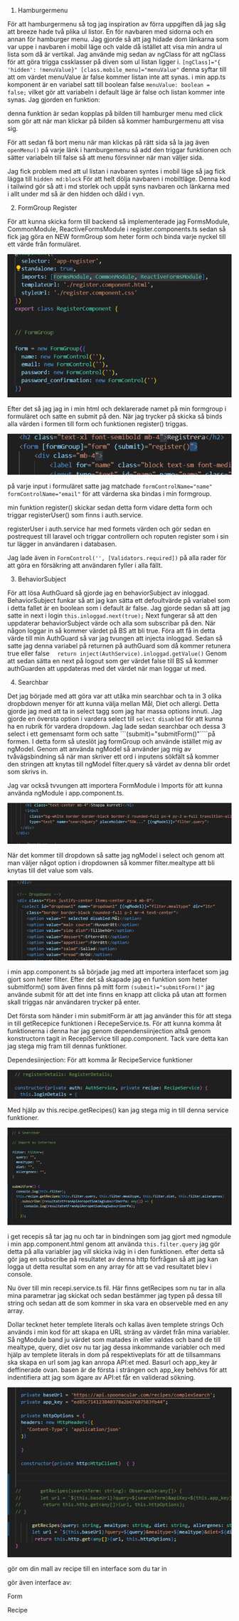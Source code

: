 1. Hamburgermenu

För att hamburgermenu så tog jag inspiration av förra uppgiften då jag såg att breeze hade två plika ul listor. En för navbaren med sidorna och en annan för hamburger menu. Jag gjorde så att jag hidade dom länkarna som var uppe i navbaren i mobil läge och valde då istället att visa min andra ul lista som då är vertikal. Jag använde mig sedan av ngClass för att ngClass för att göra trigga cssklasser på diven som ul listan ligger i. ```[ngClass]="{ 'hidden': !menuValue}" [class.mobile_menu]="menuValue"``` denna syftar till att om värdet menuValue är false kommer listan inte att synas. i min app.ts komponent är en variabel satt till boolean false ```menuValue: boolean = false;``` vilket gör att variabeln i default läge är false och listan kommer inte synas. Jag gjorden en funktion:

 <!-- openMenu(){
  this.menuValue = !this.menuValue;
  console.log('Menu value:', this.menuValue);
} -->

denna funktion är sedan kopplas på bilden till hamburger menu med click som gör att när man klickar på bilden så kommer hamburgermenu att visa sig.

<!-- <img class="w-12 text-3xl cursor-pointer md:hidden" src="../assets/bilder/menu-outline.svg" alt="hamburger"
          (click)="openMenu()"> -->

För att sedan få bort menu när man klickas på rätt sida så la jag även ```openMenu()``` på varje länk i hamburgemenu så add den triggar funktionen och sätter variabeln till false så att menu försvinner när man väljer sida.

Jag fick problem med att ul listan i navbaren syntes i mobil läge så jag fick lägga till ```hidden md:block``` För att helt dölja navbaren i mobiltläge. Denna kod i tailwind gör så att i md storlek och uppåt syns navbaren och länkarna med i allt under md så är den hidden och dåld i vyn.


2. FormGroup Register

För att kunna skicka form till backend så implementerade jag FormsModule, CommonModule, ReactiveFormsModule i register.components.ts sedan så fick jag göra en NEW formGroup som heter form och binda varje nyckel till ett värde från formuläret. 

![alt text](<Mikael README BILDER/image.png>)

Efter det så jag jag in i min html och deklarerade namet på min formgroup i formuläret och satte en submit på den. När jag trycker på skicka så binds alla värden i formen till form och funktionen register() triggas.

![alt text](<Mikael README BILDER/image2.png>)

på varje input i formuläret satte jag matchade ```formControlName="name"``` ```formControlName="email"``` för att värderna ska bindas i min formgroup.

min funktion register() skickar sedan detta form vidare detta form och triggar registerUser() som finns i auth.service.

registerUser i auth.service har med formets värden och gör sedan en postrequest till laravel och triggar controllern och roputen register som i sin tur lägger in användaren i databasen.

Jag lade även in ```FormControl('', [Validators.required])``` på alla rader för att göra en försäkring att användaren fyller i alla fällt.


3. BehaviorSubject

För att lösa AuthGuard så gjorde jag en behaviorSubject av inloggad. BehaviorSubject funkar så att jag kan sätta ett defoultvärde på variabel som i detta fallet är en boolean som i default är false. Jag gjorde sedan så att jag satte in next i login ```this.inloggad.next(true);``` Next fungerar så att den uppdaterar behaviorSubject värde och alla som subscribar på den. När någon loggar in så kommer värdet på BS att bli true. Föra att få in detta värde till min AuthGuard så var jag tvungen att injecta inloggad. Sedan så satte jag denna variabel på returnen på authGuard som då kommer retunera true eller false ```  return inject(AuthService).inloggad.getValue()```
Genom att sedan sätta en next på logout som ger värdet false till BS så kommer authGuarden att uppdateras med det värdet när man loggar ut med.




4. Searchbar

Det jag började med att göra var att utåka min searchbar och ta in 3 olika dropbdown menyer för att kunna välja mellan Mål, Diet och allergi. Detta gjorde jag med att ta in select tagg som jag har massa options innuti. Jag gjorde en översta option i vardera select till ```select disabled``` för att kunna ha en rubrik för vardera dropdown. Jag lade sedan searchbar och dessa 3 select i ett gemensamt form och satte ```(submit)="submitForm()"````på formen. I detta form så uteslöt jag formGroup och använde istället mig av ngModel. Genom att använda ngModel så använder jag mig av tvåvägsbindning så när man skriver ett ord i inputens sökfält så kommer den stringen att knytas till ngModel filter.query så värdet av denna blir ordet som skrivs in.

Jag var också tvvungen att importera FormModule i Imports för att kunna använda ngModule i app.component.ts.


![alt text](<Mikael README BILDER/image3.png>)

När det kommer till dropdown så satte jag ngModel i select och genom att man väljer något option i dropdownen så kommer filter.mealtype att bli knytas till det value som vals.


![alt text](<Mikael README BILDER/image4.png>)


i min app.component.ts så började jag med att importera interfacet som jag gjort som heter filter. Efter det så skapade jag en funktion som heter submitform() som även finns på mitt form ```(submit)="submitForm()"``` jag använde submit för att det inte finns en knapp att clicka på utan att formen skall triggas när användaren trycker på enter.

Det första som händer i min submitForm är att jag använder this för att stega in till getRecepice funktionen i RecepeService.ts. För att kunna komma åt funktionerna i denna har jag genom dependensiinjection altså genom konstructorn tagit in RecepiService till app.component. Tack vare detta kan jag stega mig fram till  dennas funktioner.

Dependesiinjection: För att komma år RecipeService funktioner

![alt text](<Mikael README BILDER/image6.png>)


Med hjälp av this.recipe.getRecipes() kan jag stega mig in till denna service funktioner.

![alt text](<Mikael README BILDER/image5.png>)

i get recepis så tar jag nu och tar in bindningen som jag gjort med ngmodule i min app.component.html genom att använda ```this.filter.query``` jag gör detta på alla variabler jag vill skicka iväg in i den funktionen. efter detta så gör jag en subscribe på resultatet av denna http förfrågan så att jag kan logga ut detta resultat som en any array för att se vad resultatet blev i console.

Nu över till min recepi.service.ts fil. Här finns getRecipes som nu tar in alla mina parametrar jag skickat och sedan bestämmer jag typen på dessa till string och sedan att de som kommer in ska vara en observeble med en any array. 

Dollar tecknet heter templete literals och kallas även templete strings Och används i min kod för att skapa en URL sträng av värdet från mina variabler. Så ngModule band ju värdet som matades in eller valdes och band de till mealtype, query, diet osv nu tar jag dessa inkommande variabler och med hjälp av templete literals in dom på respektiveplats för att de tillsammans ska skapa en url som jag kan anropa API:et med. Basurl och app_key är deffinerade ovan. basen är de första i strängen och app_key behövs för att indentifiera att jag som ägare av API:et får en validerad sökning.

![alt text](<Mikael README BILDER/image8.png>)


















<!-- TO DO -->

gör om din mall av recipe till en interface som du tar in

gör även interface av:

Form

Recipe
